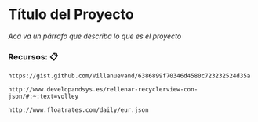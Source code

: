 # Título del Proyecto

_Acá va un párrafo que describa lo que es el proyecto_


### Recursos: 📋
```
https://gist.github.com/Villanuevand/6386899f70346d4580c723232524d35a
```
```
http://www.developandsys.es/rellenar-recyclerview-con-json/#:~:text=volley
```
```
http://www.floatrates.com/daily/eur.json
```
